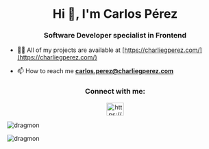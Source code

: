 <h1 align="center">Hi 👋, I'm Carlos Pérez</h1>
<h3 align="center">Software Developer specialist in Frontend</h3>

- 👨‍💻 All of my projects are available at [https://charliegperez.com/](https://charliegperez.com/)

- 📫 How to reach me **carlos.perez@charliegperez.com**

<h3 align="center">Connect with me:</h3>
<p align="center">
<a href="https://linkedin.com/in/https://www.linkedin.com/in/charliegperez/" target="blank"><img align="center" src="https://cdn.jsdelivr.net/npm/simple-icons@3.0.1/icons/linkedin.svg" alt="https://www.linkedin.com/in/charliegperez/" height="30" width="40" /></a>
</p>


<p>&nbsp;<img align="left" src="https://github-readme-stats.vercel.app/api?username=dragmon&show_icons=true&theme=dark&locale=en" alt="dragmon" /></p>

<p><img align="left" src="https://github-readme-stats.vercel.app/api/top-langs?username=dragmon&show_icons=true&locale=en&layout=compact" alt="dragmon" /></p>
